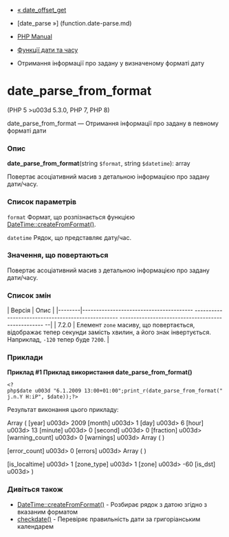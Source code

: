 - [« date_offset_get](function.date-offset-get.md)
- [date_parse »] (function.date-parse.md)

- [PHP Manual](index.md)
- [Функції дати та часу](ref.datetime.md)
- Отримання інформації про задану у визначеному форматі дату

# date_parse_from_format

(PHP 5 \>u003d 5.3.0, PHP 7, PHP 8)

date_parse_from_format — Отримання інформації про задану в певному
форматі дати

### Опис

**date_parse_from_format**(string `$format`, string `$datetime`): array

Повертає асоціативний масив з детальною інформацією про задану
дати/часу.

### Список параметрів

`format`
Формат, що розпізнається функцією
[DateTime::createFromFormat()](datetime.createfromformat.md).

`datetime`
Рядок, що представляє дату/час.

### Значення, що повертаються

Повертає асоціативний масив з детальною інформацією про задану
дати/часу.

### Список змін

| Версія | Опис |
|--------|---------------------------------------- -------------------------------------------------- -------------------------------------------------- --|
| 7.2.0 | Елемент `zone` масиву, що повертається, відображає тепер секунди замість хвилин, а його знак інвертується. Наприклад, `-120` тепер буде `7200`. |

### Приклади

**Приклад #1 Приклад використання **date_parse_from_format()****

` <?php$date u003d "6.1.2009 13:00+01:00";print_r(date_parse_from_format("j.n.Y H:iP", $date));?> `

Результат виконання цього прикладу:

Array
(
[year] u003d> 2009
[month] u003d> 1
[day] u003d> 6
[hour] u003d> 13
[minute] u003d> 0
[second] u003d> 0
[fraction] u003d>
[warning_count] u003d> 0
[warnings] u003d> Array
(
)

[error_count] u003d> 0
[errors] u003d> Array
(
)

[is_localtime] u003d> 1
[zone_type] u003d> 1
[zone] u003d> -60
[is_dst] u003d>
)

### Дивіться також

- [DateTime::createFromFormat()](datetime.createfromformat.md) -
Розбирає рядок з датою згідно з вказаним форматом
- [checkdate()](function.checkdate.md) - Перевіряє правильність дати
за григоріанським календарем
